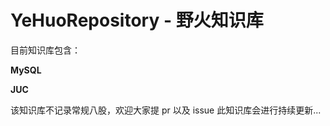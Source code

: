# YeHuoRepository - 野火知识库

目前知识库包含：

**MySQL**

**JUC**

该知识库不记录常规八股，欢迎大家提 pr 以及 issue 此知识库会进行持续更新...

